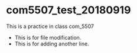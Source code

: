 # com5507_test_20180919
This is a practice in class com_5507

 - This is for file modification.
 - This is for adding another line.
 
